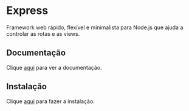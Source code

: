 # Express

Framework web rápido, flexível e minimalista para Node.js que ajuda a controlar as rotas e as views.

## Documentação

Clique [aqui](https://github.com/expressjs/express) para ver a documentação.

## Instalação

Clique [aqui](https://www.npmjs.com/package/express) para fazer a instalação.
